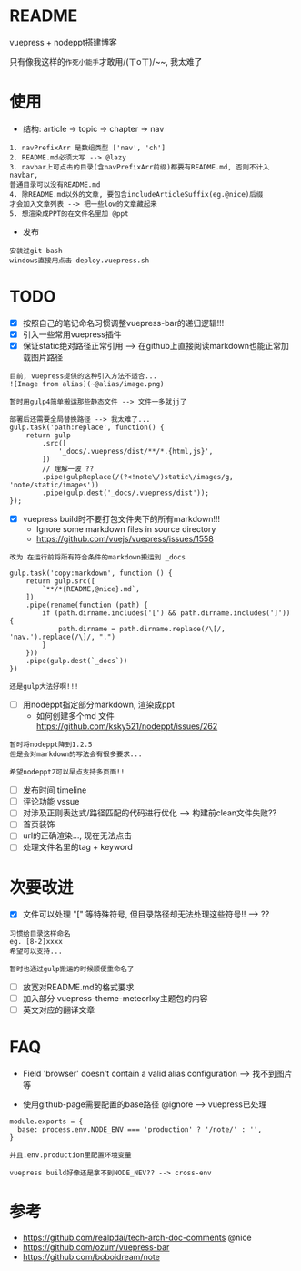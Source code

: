 # README

vuepress + nodeppt搭建博客

只有像我这样的`作死小能手`才敢用/(ㄒoㄒ)/~~, 我太难了

# 使用

- 结构: article -> topic -> chapter -> nav

```
1. navPrefixArr 是数组类型 ['nav', 'ch'] 
2. README.md必须大写 --> @lazy
3. navbar上可点击的目录(含navPrefixArr前缀)都要有README.md, 否则不计入navbar,
普通目录可以没有README.md
4. 除README.md以外的文章, 要包含includeArticleSuffix(eg.@nice)后缀
才会加入文章列表 --> 把一些low的文章藏起来
5. 想渲染成PPT的在文件名里加 @ppt
```

- 发布

```
安装过git bash
windows直接用点击 deploy.vuepress.sh
```

# TODO

- [x] 按照自己的笔记命名习惯调整vuepress-bar的递归逻辑!!!
- [x] 引入一些常用vuepress插件
- [x] 保证static绝对路径正常引用 --> 在github上直接阅读markdown也能正常加载图片路径

```
目前, vuepress提供的这种引入方法不适合...
![Image from alias](~@alias/image.png)

暂时用gulp4简单搬运那些静态文件 --> 文件一多就jj了

部署后还需要全局替换路径 --> 我太难了...
gulp.task('path:replace', function() {
    return gulp
        .src([
            '_docs/.vuepress/dist/**/*.{html,js}',
        ])
        // 理解一波 ??
        .pipe(gulpReplace(/(?<!note\/)static\/images/g, 'note/static/images'))
        .pipe(gulp.dest('_docs/.vuepress/dist'));
});
```

- [x] vuepress build时不要打包文件夹下的所有markdown!!!
    - Ignore some markdown files in source directory 
    - https://github.com/vuejs/vuepress/issues/1558

```
改为 在运行前将所有符合条件的markdown搬运到 _docs

gulp.task('copy:markdown', function () {
    return gulp.src([
        `**/*{README,@nice}.md`,
    ])
    .pipe(rename(function (path) {
        if (path.dirname.includes('[') && path.dirname.includes(']')) {
            path.dirname = path.dirname.replace(/\[/, 'nav.').replace(/\]/, ".")
        }
    }))
    .pipe(gulp.dest(`_docs`))
})

还是gulp大法好啊!!!
```

- [ ] 用nodeppt指定部分markdown, 渲染成ppt
    - 如何创建多个md 文件 https://github.com/ksky521/nodeppt/issues/262

```
暂时将nodeppt降到1.2.5
但是会对markdown的写法会有很多要求...

希望nodeppt2可以早点支持多页面!!
```

- [ ] 发布时间 timeline
- [ ] 评论功能 vssue
- [ ] 对涉及正则表达式/路径匹配的代码进行优化 --> 构建前clean文件失败??
- [ ] 首页装饰
- [ ] url的正确渲染..., 现在无法点击
- [ ] 处理文件名里的tag + keyword

# 次要改进

- [x] 文件可以处理 "[" 等特殊符号, 但目录路径却无法处理这些符号!! --> ??

```
习惯给目录这样命名
eg. [8-2]xxxx
希望可以支持...

暂时也通过gulp搬运的时候顺便重命名了
```

- [ ] 放宽对README.md的格式要求
- [ ] 加入部分 vuepress-theme-meteorlxy主题包的内容 
- [ ] 英文对应的翻译文章

# FAQ

- Field 'browser' doesn't contain a valid alias configuration --> 找不到图片等

- 使用github-page需要配置的base路径 @ignore --> vuepress已处理

```
module.exports = {
  base: process.env.NODE_ENV === 'production' ? '/note/' : '',
}

并且.env.production里配置环境变量

vuepress build好像还是拿不到NODE_NEV?? --> cross-env
```


# 参考

- https://github.com/realpdai/tech-arch-doc-comments @nice
- https://github.com/ozum/vuepress-bar
- https://github.com/boboidream/note

